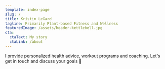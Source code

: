 ```yaml
---
template: index-page
slug: /
title: Kristin LeGard
tagline: Primarily Plant-based Fitness and Wellness
featuredImage: /assets/header-kettlebell.jpg
cta:
  ctaText: My story
  ctaLink: /about
---
```

I provide personalized health advice, workout programs and coaching. Let's get in touch and discuss your goals 💪

